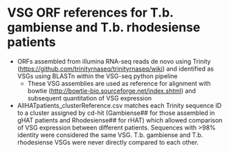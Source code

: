 # VSG ORF references for T.b. gambiense and T.b. rhodesiense patients

* ORFs assembled from illumina RNA-seq reads de novo using Trinity (https://github.com/trinityrnaseq/trinityrnaseq/wiki) and identified as VSGs using BLASTn within the VSG-seq python pipeline
  *  These VSG assemblies are used as reference for alignment with bowtie (http://bowtie-bio.sourceforge.net/index.shtml) and subsequent quantitation of VSG expression
* AllHATpatients_clusterReference.csv matches each Trinity sequence ID to a cluster assigned by cd-hit (Gambiense## for those assembled in gHAT patients and Rhodesiense## for rHAT) which allowed comparison of VSG expression between different patients. Sequences with >98% identity were considered the same VSG. T.b. gambiense and T.b. rhodesiense VSGs were never directly compared to each other.
